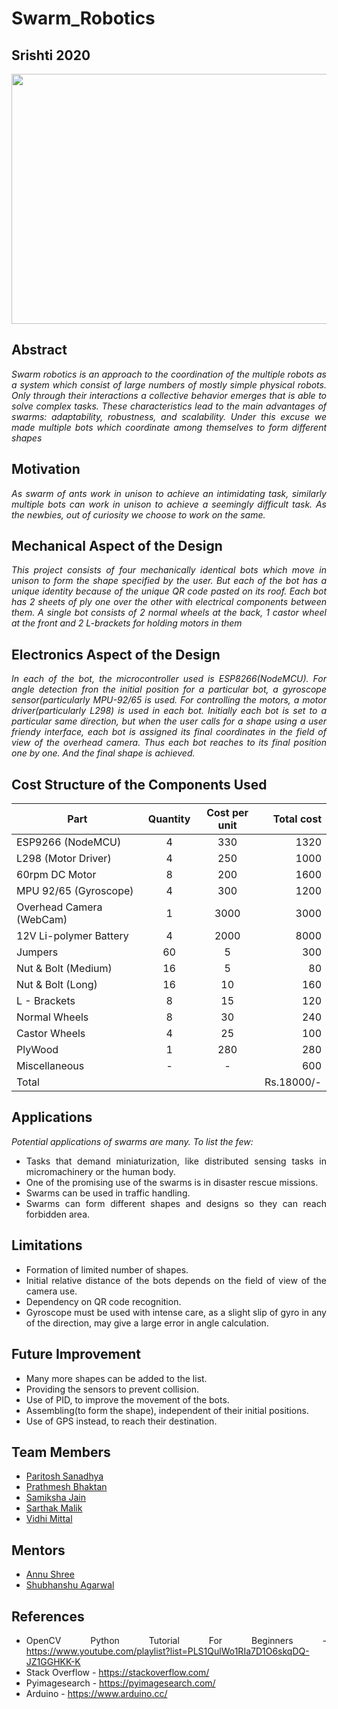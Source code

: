 # Swarm_Robotics
## Srishti 2020

<div style="text-align: justify">
<p align="center">
  <img width="600" height="400" src="https://cdn.thenewstack.io/media/2017/10/f1235e26-mergeable-nervous-system-robots-1.jpeg">
</p>

## Abstract
*Swarm robotics is an approach to the coordination of the multiple robots as a system which consist of large numbers of mostly simple physical robots.  Only through their interactions a collective behavior emerges that is able to solve complex tasks. These characteristics lead to the main advantages of swarms: adaptability, robustness, and scalability. Under this excuse we made multiple bots which coordinate among themselves to form different shapes*

## Motivation
*As swarm of ants work in unison to achieve an intimidating task, similarly multiple bots can work in unison to achieve a seemingly difficult task. As the newbies, out of curiosity we choose to work on the same.*

## Mechanical Aspect of the Design
*This project consists of four mechanically identical bots which move in unison to form the shape specified by the user. But each of the bot has a unique identity because of the unique QR code pasted on its roof. Each bot has 2 sheets of ply one over the other with electrical components between them. A single bot consists of 2 normal wheels at the back, 1 castor wheel at the front and 2 L-brackets for holding motors in them*

## Electronics Aspect of the Design
*In each of the bot, the microcontroller used is ESP8266(NodeMCU). For angle detection fron the initial position for a particular bot, a gyroscope sensor(particularly
MPU-92/65 is used. For controlling the motors, a motor driver(particularly L298) is used in each bot.*
      *Initially each bot is set to a particular same direction, but when the user calls for a shape using a user friendy interface, each bot is assigned its final coordinates in the field of view of the overhead camera. Thus each bot reaches to its final position one by one. And the final shape is achieved.*

## Cost Structure of the Components Used

| Part                     | Quantity | Cost per unit | Total cost |
|--------------------------|:--------:|:-------------:|-----------:|
| ESP9266 (NodeMCU)        |      4   |        330    |       1320 |
| L298  (Motor Driver)     |      4   |        250    |       1000 |
| 60rpm DC Motor           |      8   |        200    |       1600 |
| MPU 92/65 (Gyroscope)    |      4   |        300    |       1200 |
| Overhead Camera (WebCam) |      1   |       3000    |       3000 |
| 12V Li-polymer Battery   |      4   |       2000    |       8000 |
| Jumpers                  |     60   |          5    |        300 |
| Nut & Bolt (Medium)      |     16   |          5    |         80 |
| Nut & Bolt (Long)        |     16   |         10    |        160 |
| L - Brackets             |      8   |         15    |        120 |
| Normal Wheels            |      8   |         30    |        240 |
| Castor Wheels            |      4   |         25    |        100 |
| PlyWood                  |      1   |        280    |        280 |
| Miscellaneous            |      -   |          -    |        600 |
| Total                    |          |               | Rs.18000/- |

## Applications
*Potential applications of swarms are many. To list the few:*
* Tasks that demand miniaturization, like distributed sensing tasks in micromachinery or the human body.
* One of the promising use of the swarms is in disaster rescue missions.
* Swarms can be used in traffic handling.
* Swarms can form different shapes and designs so they can reach forbidden area.

## Limitations
* Formation of limited number of shapes.
* Initial relative distance  of the bots depends on the field of view of the camera use.
* Dependency on QR code recognition.
* Gyroscope must be used with intense care, as a slight slip of gyro in any of the direction, may give a large error in angle calculation.

## Future Improvement
* Many more shapes can be added to the list.
* Providing the sensors to prevent collision.
* Use of PID, to improve the movement of the bots.
* Assembling(to form the shape), independent of their initial positions.
* Use of GPS instead, to reach their destination.    

## Team Members
* [Paritosh Sanadhya](https://github.com/Pasa1912)
* [Prathmesh Bhaktan](https://github.com/prathamb)
* [Samiksha Jain](https://github.com/samiksha-jain003)
* [Sarthak Malik](https://github.com/ganzagun)
* [Vidhi Mittal](https://github.com/Vidhi-mittal01)

## Mentors
* [Annu Shree](https://github.com/annushree21)
* [Shubhanshu Agarwal](https://github.com/Shubhanshu07)

## References
* OpenCV Python Tutorial For Beginners - https://www.youtube.com/playlist?list=PLS1QulWo1RIa7D1O6skqDQ-JZ1GGHKK-K
* Stack Overflow - https://stackoverflow.com/
* Pyimagesearch - https://pyimagesearch.com/
* Arduino - https://www.arduino.cc/
</div>
